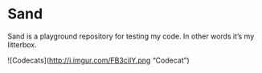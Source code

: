 # Sand
Sand is a playground repository for testing my code. In other words it’s my litterbox.

![Codecats](http://i.imgur.com/FB3ciIY.png “Codecat”)